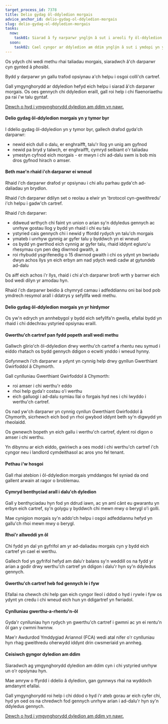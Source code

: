 ```yaml
---
target_process_id: 7378
title: Delio gydag ôl-ddyledion morgais
advice_anchor_id: delio-gydag-ol-ddyledion-morgais
slug: delio-gydag-ol-ddyledion-morgais
tasks:
  now:
    task01: Siarad â fy narparwr ynglŷn â sut i areoli fy ôl-ddyledion morgais
  soon:
    task02: Cael cyngor ar ddyledion am ddim ynglŷn â sut i ymdopi yn yr hirdymor
---
```

Os ydych chi wedi methu rhai taliadau morgais, siaradwch â'ch darparwr cyn gynted â phosibl.

Bydd y darparwr yn gallu trafod opsiynau a'ch helpu i osgoi colli'ch cartref.

Gall ymgynghorydd ar ddyledion hefyd eich helpu i siarad â'ch darparwr morgais. Os oes gennych chi ddyledion eraill, gall roi help i chi flaenoriaethu pa rai i'w talu gyntaf.

[Dewch o hyd i ymgynghorydd dyledion am ddim yn nawr.](/cy/tools/canfyddwr-cyngor-ar-ddyledion)

#### Delio gydag ôl-ddyledion morgais yn y tymor byr
I ddelio gydag ôl-ddyledion yn y tymor byr, gallech drafod gyda'ch darparwr:
* newid eich dull o dalu, er enghraifft, talu'r llog yn unig am gyfnod
* newid pa bryd y talwch, er enghraifft, cymryd seibiant o'r taliadau
* ymestyn cyfnod eich morgais - er mwyn i chi ad-dalu swm is bob mis dros gyfnod hirach o amser.

#### Beth mae'n rhaid i'ch darparwr ei wneud
Rhaid i'ch darparwr drafod yr opsiynau i chi allu parhau gyda'ch ad-daliadau yn brydlon.

Rhaid i'ch darparwr ddilyn set o reolau a elwir yn 'brotocol cyn-gweithredu' i'ch helpu i gadw'ch cartref.

Rhaid i'ch darparwr:
* ddweud wrthych chi faint yn union o arian sy'n ddyledus gennych ac unrhyw gostau llog y bydd yn rhaid i chi eu talu
* ystyried cais gennych chi i newid y ffordd rydych yn talu'ch morgais
* ymateb i unrhyw gynnig ar gyfer talu y byddwch yn ei wneud
* os bydd yn gwrthod eich cynnig ar gyfer talu, rhaid iddynt egluro'u rhesymau cyn pen deg diwrnod gwaith, a
* roi rhybudd ysgrifenedig o 15 diwrnod gwaith i chi os ydynt yn bwriadu dwyn achos llys yn eich erbyn am nad ydych wedi cadw at gytundeb ad-dalu

Os aiff eich achos i'r llys, rhaid i chi a'ch darparwr brofi wrth y barnwr eich bod wedi dilyn yr amodau hyn.

Rhaid i'ch darparwr beidio â chymryd camau i adfeddiannu oni bai bod pob ymdrech resymol arall i ddatrys y sefyllfa wedi methu.

#### Delio gydag ôl-ddyledion morgais yn yr hirdymor
Os yw'n edrych yn annhebygol y bydd eich sefyllfa'n gwella, efallai bydd yn rhaid i chi ddechrau ystyried opsiynau eraill.

#### Gwerthu'ch cartref pan fydd popeth arall wedi methu
Gallwch glirio'ch ôl-ddyledion drwy werthu'ch cartref a rhentu neu symud i eiddo rhatach os bydd gennych ddigon o ecwiti ynddo i wneud hynny.

Gofynnwch i'ch darparwr a ydynt yn cynnig help drwy gynllun Gwerthiant Gwirfoddol â Chymorth.

Gall cynlluniau Gwerthiant Gwirfoddol â Chymorth:
* roi amser i chi werthu'r eddo
* rhoi help gyda'r costau o'i werthu
* eich galluogi i ad-dalu symiau llai o forgais hyd nes i chi lwyddo i werthu'ch cartref.

Os nad yw'ch darparwr yn cynnig cynllun Gwerthiant Gwirfoddol â Chymorth, sicrhewch eich bod yn rhoi gwybod iddynt beth sy'n digwydd yn rheolaidd.

Os gwnewch bopeth yn eich gallu i werthu'ch cartref, dylent roi digon o amser i chi werthu.

Yn dibynnu ar eich eiddo, gwiriwch a oes modd i chi werthu'ch cartref i'ch cyngor neu i landlord cymdeithasol ac aros yno fel tenant.


#### Pethau i'w hosgoi
Gall rhai atebion i ôl-ddyledion morgais ymddangos fel syniad da ond gallent arwain at ragor o broblemau.

#### Cymryd benthyciad arall i dalu'ch dyledion
Gall y benthyciadau hyn fod yn ddrud iawn, ac yn aml cânt eu gwarantu yn erbyn eich cartref, sy'n golygu y byddwch chi mewn mwy o berygl o'i golli.

Mae cynigion morgais sy'n addo'ch helpu i osgoi adfeddiannu hefyd yn gallu'ch rhoi mewn mwy o berygl.

#### Rhoi'r allweddi yn ôl
Chi fydd yn dal yn gyfrifol am yr ad-daliadau morgais cyn y bydd eich cartref yn cael ei werthu.

Gallech fod yn gyfrifol hefyd am dalu'r balans sy'n weddill os na fydd yr arian a godir drwy werthu'ch cartref yn ddigon i dalu'r hyn sy'n ddyledus gennych.

#### Gwerthu'ch cartref heb fod gennych le i fyw
Efallai na chewch chi help gan eich cyngor lleol i ddod o hyd i rywle i fyw os ydynt yn credu i chi wneud eich hun yn ddigartref yn fwriadol.

#### Cynlluniau gwerthu-a-rhentu'n-ôl
Gyda'r cynlluniau hyn rydych yn gwerthu'ch cartref i gwmni ac yn ei rentu'n ôl gan y cwmni hwnnw.

Mae'r Awdurdod Ymddygiad Ariannol (FCA) wedi atal nifer o'r cynlluniau hyn rhag gweithredu oherwydd iddynt drin cwsmeriaid yn annheg.

#### Ceisiwch gyngor dyledion am ddim
Siaradwch ag ymgynghorydd dyledion am ddim cyn i chi ystyried unrhyw un o'r opsiynau hyn.

Mae amryw o ffyrdd i ddelio â dyledion, gan gynnwys rhai na wyddoch amdanynt efallai.

Gall ymgynghorydd roi help i chi ddod o hyd i'r ateb gorau ar eich cyfer chi, hyd yn oed os na chredwch fod gennych unrhyw arian i ad-dalu'r hyn sy'n ddyledus gennych.

[Dewch o hyd i ymgynghorydd dyledion am ddim yn nawr.](/cy/tools/canfyddwr-cyngor-ar-ddyledion)

